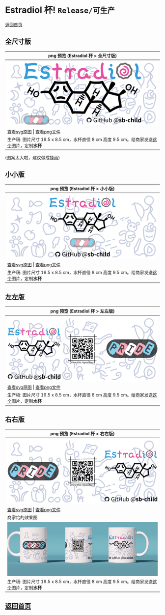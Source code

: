 # Estradiol 杯! `Release/可生产`

[返回首页](../README.md)

## 全尺寸版

| png 预览 (Estradiol 杯 > 全尺寸版) |
| --- |
| ![img](estradiol.png) |
| [查看svg原图](estradiol.svg) \| [查看png文件](estradiol.png) |
| 生产稿: 图片尺寸 19.5 x 8.5 cm，水杯直径 8 cm 高度 9.5 cm。给商家发送[这个](estradiol.png)图片，定制**水杯** |

(图案太大啦，建议做成挂画)

## 小小版

| png 预览 (Estradiol 杯 > 小小版) |
| --- |
| ![img](estradiol-small.png) |
| [查看svg原图](estradiol-small.svg) \| [查看png文件](estradiol-small.png) |
| 生产稿: 图片尺寸 19.5 x 8.5 cm，水杯直径 8 cm 高度 9.5 cm。给商家发送[这个](estradiol-small.png)图片，定制**水杯** |

## 左左版

| png 预览 (Estradiol 杯 > 左左版) |
| --- |
| ![img](estradiol-small-left.png) |
| [查看svg原图](estradiol-small-left.svg) \| [查看png文件](estradiol-small-left.png) |
| 生产稿: 图片尺寸 19.5 x 8.5 cm，水杯直径 8 cm 高度 9.5 cm。给商家发送[这个](estradiol-small-left.png)图片，定制**水杯** |

## 右右版

| png 预览 (Estradiol 杯 > 右右版) |
| --- |
| ![img](estradiol-small-right.png) |
| [查看svg原图](estradiol-small-right.svg) \| [查看png文件](estradiol-small-right.png) |
| 商家给的效果图 |
| ![img](estradiol-small-right-render.png) |
| 生产稿: 图片尺寸 19.5 x 8.5 cm，水杯直径 8 cm 高度 9.5 cm。给商家发送[这个](estradiol-small-right.png)图片，定制**水杯** |

## [返回首页](../README.md)

